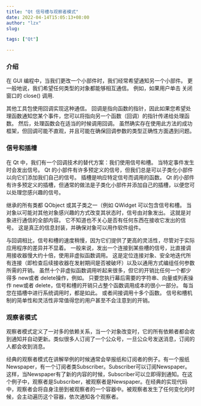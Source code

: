 ```yaml
---
title: "Qt 信号槽与观察者模式"
date: 2022-04-14T15:05:13+08:00
author: "lzx"
slug: 

tags: ["Qt"]

---
```


### 介绍 

在 GUI 编程中，当我们更改一个小部件时，我们经常希望通知另一个小部件。 更一般地说，我们希望任何类型的对象都能够相互通信。 例如，如果用户单击 关闭 窗口的 close() 调用.

其他工具包使用回调实现这种通信。 回调是指向函数的指针，因此如果您希望处理函数通知您某个事件，您可以将指向另一个函数（回调）的指针传递给处理函数。 然后，处理函数会在适当的时候调用回调。 虽然确实存在使用此方法的成功框架，但回调可能不直观，并且可能在确保回调参数的类型正确性方面遇到问题。 

### 信号和插槽

在 Qt 中，我们有一个回调技术的替代方案：我们使用信号和槽。 当特定事件发生时会发出信号。 Qt 的小部件有许多预定义的信号，但我们总是可以子类化小部件以向它们添加我们自己的信号。 插槽是响应特定信号而调用的函数。 Qt 的小部件有许多预定义的插槽，但通常的做法是子类化小部件并添加自己的插槽，以便您可以处理您感兴趣的信号。 

继承的所有类都 QObject 或其子类之一（例如 QWidget 可以包含信号和槽。 当对象以可能对其他对象感兴趣的方式改变其状态时，信号由对象发出。 这就是对象进行通信的全部内容。 它不知道也不关心是否有任何东西在接收它发出的信号。 这是真正的信息封装，并确保对象可以用作软件组件。 

与回调相比，信号和槽的速度稍慢，因为它们提供了更高的灵活性，尽管对于实际应用程序的差异并不显着。 一般来说，发出一个连接到某些槽的信号，比直接调用接收器慢大约十倍，使用非虚拟函数调用。 这是定位连接对象、安全地迭代所有连接（即检查后续接收器在发射期间是否被破坏）以及以通用方式编组任何参数所需的开销。 虽然十个非虚拟函数调用听起来很多，但它的开销比任何一个都少得多 new或者 delete操作，例如。 只要您执行幕后需要的字符串、向量或列表操作 new或者 delete，信号和槽的开销只占整个函数调用成本的很小一部分。 每当您在插槽中进行系统调用时，都是如此。 或者间接调用十多个函数。 信号和槽机制的简单性和灵活性非常值得您的用户甚至不会注意到的开销。 

### 观察者模式

观察者模式定义了一对多的依赖关系，当一个对象改变时，它的所有依赖者都会收到通知并自动更新。类似很多人订阅了一个公众号，一旦公众号发送消息，订阅的人都会收到消息。 

 经典的观察者模式在讲解举例的时候通常会举报纸和订阅者的例子。有一个报纸Newspaper，有一个订阅者类Subscriber。Subscriber可以订阅Newspaper。这样，当Newspaper有了新的内容的时候，Subscriber可以立即得到通知。在这个例子中，观察者是Subscriber，被观察者是Newspaper。在经典的实现代码中，观察者会将自身注册到被观察者的一个容器中。被观察者发生了任何变化的时候，会主动遍历这个容器，依次通知各个观察者。
